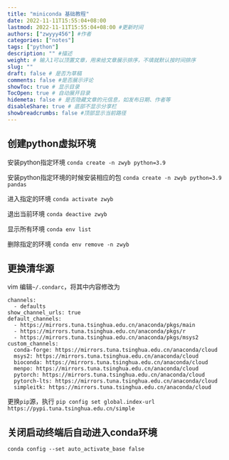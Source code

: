 ```yaml
---
title: "miniconda 基础教程"
date: 2022-11-11T15:55:04+08:00
lastmod: 2022-11-11T15:55:04+08:00 #更新时间
authors: ["zwyyy456"] #作者
categories: ["notes"]
tags: ["python"]
description: "" #描述
weight: # 输入1可以顶置文章，用来给文章展示排序，不填就默认按时间排序
slug: ""
draft: false # 是否为草稿
comments: false #是否展示评论
showToc: true # 显示目录
TocOpen: true # 自动展开目录
hidemeta: false # 是否隐藏文章的元信息，如发布日期、作者等
disableShare: true # 底部不显示分享栏
showbreadcrumbs: false #顶部显示当前路径
---
```

## 创建python虚拟环境
安装python指定环境
`conda create -n zwyb python=3.9`

安装python指定环境的时候安装相应的包
`conda create -n zwyb python=3.9 pandas`

进入指定的环境
`conda activate zwyb`

退出当前环境
`conda deactive zwyb`

显示所有环境
`conda env list`

删除指定的环境
`conda env remove -n zwyb`

## 更换清华源
vim 编辑`~/.condarc`，将其中内容修改为
```
channels:
  - defaults
show_channel_urls: true
default_channels:
  - https://mirrors.tuna.tsinghua.edu.cn/anaconda/pkgs/main
  - https://mirrors.tuna.tsinghua.edu.cn/anaconda/pkgs/r
  - https://mirrors.tuna.tsinghua.edu.cn/anaconda/pkgs/msys2
custom_channels:
  conda-forge: https://mirrors.tuna.tsinghua.edu.cn/anaconda/cloud
  msys2: https://mirrors.tuna.tsinghua.edu.cn/anaconda/cloud
  bioconda: https://mirrors.tuna.tsinghua.edu.cn/anaconda/cloud
  menpo: https://mirrors.tuna.tsinghua.edu.cn/anaconda/cloud
  pytorch: https://mirrors.tuna.tsinghua.edu.cn/anaconda/cloud
  pytorch-lts: https://mirrors.tuna.tsinghua.edu.cn/anaconda/cloud
  simpleitk: https://mirrors.tuna.tsinghua.edu.cn/anaconda/cloud
```

更换`pip`源，执行
`pip config set global.index-url https://pypi.tuna.tsinghua.edu.cn/simple`

## 关闭启动终端后自动进入conda环境
`conda config --set auto_activate_base false`


